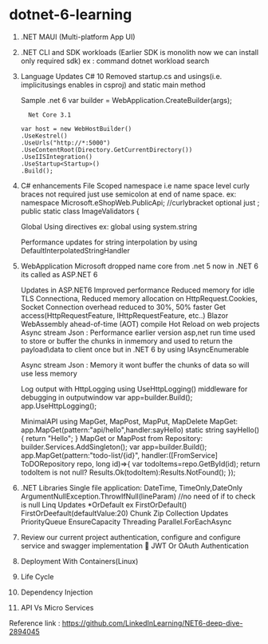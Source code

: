 # dotnet-6-learning

1.	.NET MAUI (Multi-platform App UI)

2.	.NET CLI and SDK workloads (Earlier SDK is monolith now we can install only required sdk)
   ex : command dotnet workload search

3.	Language Updates
     C# 10
     Removed startup.cs and usings(i.e. implicitusings enables in csproj) and static main method

     Sample
        .net 6
         var builder = WebApplication.CreateBuilder(args);

          Net Core 3.1

        var host = new WebHostBuilder()
        .UseKestrel()
        .UseUrls("http://*:5000")
        .UseContentRoot(Directory.GetCurrentDirectory())
        .UseIISIntegration()
        .UseStartup<Startup>()
        .Build();

4. C# enhancements
	File Scoped namespace
    i.e name space level curly braces not required just use semicolon at end of name space.
     ex:
    namespace Microsoft.eShopWeb.PublicApi; //curlybracket optional just ;
    public static class ImageValidators
     {

    Global Using directives
      ex: global using system.string

    Performance updates for string interpolation by using DefaultInterpolatedStringHandler
5. WebApplication
    Microsoft dropped name core from .net 5 now in .NET 6 its called as ASP.NET 6

    Updates in ASP.NET6
      Improved performance Reduced memory for idle TLS Connectiona, Reduced memory allocation on HttpRequest.Cookies, Socket Connection overhead reduced to 30%, 50% faster Get access(HttpRequestFeature, IHttpRequestFeature, etc..)
      Blazor WebAssembly ahead-of-time (AOT) compile
    Hot Reload on web projects
    Async stream Json : Performance earlier version asp,net run time used to store or buffer the chunks  in inmemory and used to return the payload\data to client once but in .NET 6 by using IAsyncEnumerable<T>

    Async stream Json : Memory it wont buffer the chunks of data so will use less memory

    Log output with HttpLogging using UseHttpLogging() middleware for debugging in outputwindow
     var app=builder.Build();
     app.UseHttpLogging();

    MinimalAPI using MapGet, MapPost, MapPut, MapDelete
     MapGet: app.MapGet(pattern:"api/hello",handler:sayHello)
             static string sayHello()
             {
                 return "Hello";
             }
    MapGet or MapPost from Repository:
        builder.Services.AddSingleton<ToDORepository>();
        var app=builder.Build();
        app.MapGet(pattern:"todo-list/{id}", handler:([FromService] ToDORepository repo, long id)=>{
            var todoItems=repo.GetById(id);
            return todoItem is not null? Results.Ok(todoItem):Results.NotFound();
        });

6.	.NET Libraries
     Single file application:
     DateTime, TimeOnly,DateOnly
     ArgumentNullException.ThrowIfNull(lineParam) //no need of if to check is null
     Linq Updates
       *OrDefault ex FirstOrDefault() FirstOrDeefault(defaultValue:20)
        Chunk
        Zip
     Collection Updates
       PriorityQueue
       EnsureCapacity
     Threading
       Parallel.ForEachAsync


7.	Review our current project authentication, configure and configure service and swagger implementation
	JWT Or OAuth Authentication

8.	Deployment With Containers(Linux)
9.	Life Cycle
10.	Dependency Injection
11.	API Vs Micro Services

Reference link : https://github.com/LinkedInLearning/NET6-deep-dive-2894045
